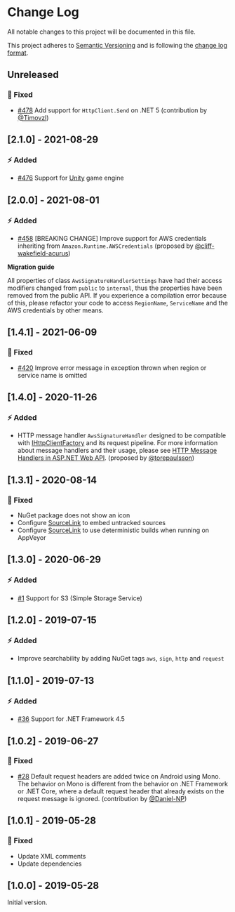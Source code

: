 # Change Log

All notable changes to this project will be documented in this file.

This project adheres to [Semantic Versioning](http://semver.org/) and is following the [change log format](http://keepachangelog.com/).

## Unreleased

### :syringe: Fixed

- [#478](https://github.com/FantasticFiasco/aws-signature-version-4/issues/478) Add support for `HttpClient.Send` on .NET 5 (contribution by [@Timovzl](https://github.com/Timovzl))

## [2.1.0] - 2021-08-29

### :zap: Added

- [#476](https://github.com/FantasticFiasco/aws-signature-version-4/issues/476) Support for [Unity](https://unity.com/) game engine

## [2.0.0] - 2021-08-01

### :zap: Added

- [#458](https://github.com/FantasticFiasco/aws-signature-version-4/issues/458) [BREAKING CHANGE] Improve support for AWS credentials inheriting from `Amazon.Runtime.AWSCredentials` (proposed by [@cliff-wakefield-acurus](https://github.com/cliff-wakefield-acurus))

**Migration guide**

All properties of class `AwsSignatureHandlerSettings` have had their access modifiers changed from `public` to `internal`, thus the properties have been removed from the public API. If you experience a compilation error because of this, please refactor your code to access `RegionName`, `ServiceName` and the AWS credentials by other means.

## [1.4.1] - 2021-06-09

### :syringe: Fixed

- [#420](https://github.com/FantasticFiasco/aws-signature-version-4/issues/420) Improve error message in exception thrown when region or service name is omitted

## [1.4.0] - 2020-11-26

### :zap: Added

- HTTP message handler `AwsSignatureHandler` designed to be compatible with [IHttpClientFactory](https://docs.microsoft.com/dotnet/api/system.net.http.ihttpclientfactory) and its request pipeline. For more information about message handlers and their usage, please see [HTTP Message Handlers in ASP.NET Web API](https://docs.microsoft.com/aspnet/web-api/overview/advanced/http-message-handlers). (proposed by [@torepaulsson](https://github.com/torepaulsson))

## [1.3.1] - 2020-08-14

### :syringe: Fixed

- NuGet package does not show an icon
- Configure [SourceLink](https://github.com/dotnet/sourcelink) to embed untracked sources
- Configure [SourceLink](https://github.com/dotnet/sourcelink) to use deterministic builds when running on AppVeyor

## [1.3.0] - 2020-06-29

### :zap: Added

- [#1](https://github.com/FantasticFiasco/aws-signature-version-4/issues/1) Support for S3 (Simple Storage Service)

## [1.2.0] - 2019-07-15

### :zap: Added

- Improve searchability by adding NuGet tags `aws`, `sign`, `http` and `request`

## [1.1.0] - 2019-07-13

### :zap: Added

- [#36](https://github.com/FantasticFiasco/aws-signature-version-4/issues/36) Support for .NET Framework 4.5

## [1.0.2] - 2019-06-27

### :syringe: Fixed

- [#28](https://github.com/FantasticFiasco/aws-signature-version-4/issues/28) Default request headers are added twice on Android using Mono. The behavior on Mono is different from the behavior on .NET Framework or .NET Core, where a default request header that already exists on the request message is ignored. (contribution by [@Daniel-NP](https://github.com/Daniel-NP))

## [1.0.1] - 2019-05-28

### :syringe: Fixed

- Update XML comments
- Update dependencies

## [1.0.0] - 2019-05-28

Initial version.
